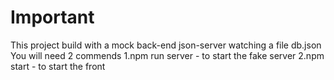 # Important

This project build with a mock back-end json-server watching a file db.json
You will need 2 commends
1.npm run server - to start the fake server
2.npm start - to start the front
